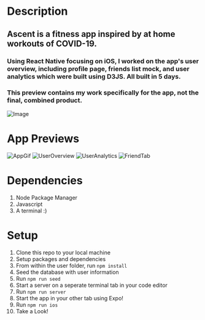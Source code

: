 # Description

## Ascent is a fitness app inspired by at home workouts of COVID-19.
### Using React Native focusing on iOS, I worked on the app's user overview, including profile page, friends list mock, and user analytics which were built using D3JS. All built in 5 days.


### **This preview contains my work specifically for the app, not the final, combined product.**
![Image](https://seeddata-sdc.s3-us-west-1.amazonaws.com/AscendLogo.png)

# App Previews
![AppGif](https://seeddata-sdc.s3-us-west-1.amazonaws.com/AsendAppGif.gif)
![UserOverview](https://seeddata-sdc.s3-us-west-1.amazonaws.com/Screen+Shot+2020-06-15+at+11.21.39+AM.jpg)
![UserAnalytics](https://seeddata-sdc.s3-us-west-1.amazonaws.com/Screen+Shot+2020-06-15+at+11.21.56+AM.jpg)
![FriendTab](https://seeddata-sdc.s3-us-west-1.amazonaws.com/Screen+Shot+2020-06-15+at+11.21.47+AM.jpg)

# Dependencies
1. Node Package Manager
1. Javascript
1. A terminal :)

# Setup
1. Clone this repo to your local machine
2. Setup packages and dependencies
  2. From within the user folder, run `npm install`
3. Seed the database with user information
  3. Run `npm run seed`
4. Start a server on a seperate terminal tab in your code editor
  4. Run `npm run server`
5. Start the app in your other tab using Expo!
  5. Run `npm run ios`
6. Take a Look!
